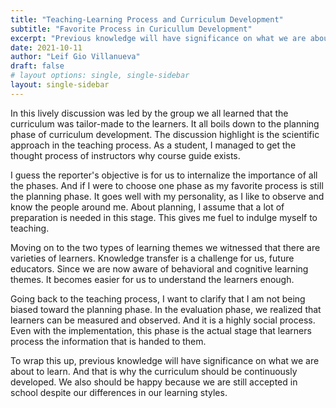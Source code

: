 ```yaml
---
title: "Teaching-Learning Process and Curriculum Development"
subtitle: "Favorite Process in Curicullum Development"
excerpt: "Previous knowledge will have significance on what we are about to learn"
date: 2021-10-11
author: "Leif Gio Villanueva"
draft: false
# layout options: single, single-sidebar
layout: single-sidebar
---
```


In this lively discussion was led by the group we all learned that the curriculum was tailor-made to the learners. It all boils down to the planning phase of curriculum development. The discussion highlight is the scientific approach in the teaching process. As a student, I managed to get the thought process of instructors why course guide exists. 

I guess the reporter's objective is for us to internalize the importance of all the phases. And if I were to choose one phase as my favorite process is still the planning phase. It goes well with my personality, as I like to observe and know the people around me. About planning, I assume that a lot of preparation is needed in this stage. This gives me fuel to indulge myself to teaching. 

Moving on to the two types of learning themes we witnessed that there are varieties of learners. Knowledge transfer is a challenge for us, future educators. Since we are now aware of behavioral and cognitive learning themes. It becomes easier for us to understand the learners enough. 

Going back to the teaching process, I want to clarify that I am not being biased toward the planning phase. In the evaluation phase, we realized that learners can be measured and observed. And it is a highly social process. Even with the implementation, this phase is the actual stage that learners process the information that is handed to them. 

To wrap this up, previous knowledge will have significance on what we are about to learn. And that is why the curriculum should be continuously developed. We also should be happy because we are still accepted in school despite our differences in our learning styles.
